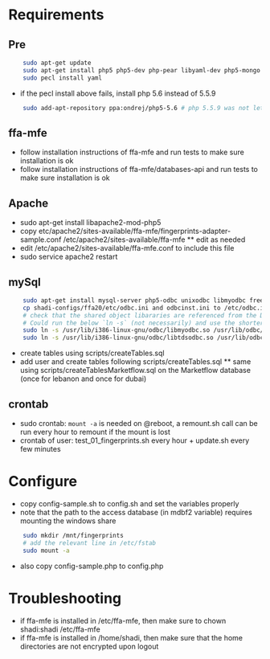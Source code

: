 # Requirements

## Pre
```bash
    sudo apt-get update
    sudo apt-get install php5 php5-dev php-pear libyaml-dev php5-mongo mdbtools 
    sudo pecl install yaml
```
* if the pecl install above fails, install php 5.6 instead of 5.5.9

```bash
    sudo add-apt-repository ppa:ondrej/php5-5.6 # php 5.5.9 was not letting me install yaml via pecl install yaml
```

## ffa-mfe

* follow installation instructions of ffa-mfe and run tests to make sure installation is ok
* follow installation instructions of ffa-mfe/databases-api and run tests to make sure installation is ok

## Apache

* sudo apt-get install libapache2-mod-php5 
* copy etc/apache2/sites-available/ffa-mfe/fingerprints-adapter-sample.conf /etc/apache2/sites-available/ffa-mfe
** edit as needed
* edit /etc/apache2/sites-available/ffa-mfe.conf to include this file
* sudo service apache2 restart

## mySql

```bash
    sudo apt-get install mysql-server php5-odbc unixodbc libmyodbc freetds-dev tdsodbc # freetds-bin  unixodbc-dev
    cp shadi-configs/ffa20/etc/odbc.ini and odbcinst.ini to /etc/odbc.ini and /etc/odbcinst.ini
    # check that the shared object libararies are referenced from the Driver fields in `/etc/odbc.ini` (check below) and `/etc/odbcinst.ini`
    # Could run the below `ln -s` (not necessarily) and use the shorter paths in the ini files above
    sudo ln -s /usr/lib/i386-linux-gnu/odbc/libmyodbc.so /usr/lib/odbc/
    sudo ln -s /usr/lib/i386-linux-gnu/odbc/libtdsodbc.so /usr/lib/odbc/
```

* create tables using scripts/createTables.sql
* add user and create tables following scripts/createTables.sql
** same using scripts/createTablesMarketflow.sql on the Marketflow database (once for lebanon and once for dubai)

## crontab

* sudo crontab: `mount -a` is needed on @reboot, a remount.sh call can be run every hour to remount if the mount is lost
* crontab of user: test_01_fingerprints.sh every hour + update.sh every few minutes

# Configure

* copy config-sample.sh to config.sh and set the variables properly
* note that the path to the access database (in mdbf2 variable) requires mounting the windows share

```bash
    sudo mkdir /mnt/fingerprints
    # add the relevant line in /etc/fstab
    sudo mount -a
```

* also copy config-sample.php to config.php

# Troubleshooting

* if ffa-mfe is installed in /etc/ffa-mfe, then  make sure to chown shadi:shadi /etc/ffa-mfe
* if ffa-mfe is installed in /home/shadi, then make sure that the home directories are not encrypted upon logout

